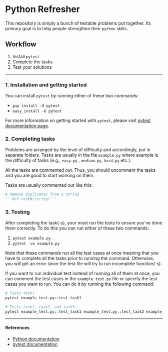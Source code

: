# Python Refresher

This repository is simply a bunch of testable problems put together. Its primary goal is to help people strengthen their `python` skills.

## Workflow

1. Install `pytest`
2. Complete the tasks
3. Test your solutions

---

### 1. Installation and getting started

You can install `pytest` by running either of these two commands:

- `pip install -U pytest`
- `easy_install -U pytest`

For more information on getting started with `pytest`, please visit [pytest documentation page](https://docs.pytest.org/en/3.0.0/getting-started.html).

### 2. Completing tasks
Problems are arranged by the level of difficulty and accordingly, put in separate folders.
Tasks are usually in the file `example.py` where example is the difficulty of tasks (e.g., `easy.py` , `medium.py`, `hard.py` etc.).

All the tasks are commented out. Thus, you should uncomment the tasks and you are good to start working on them.

Tasks are usually commented out like this:  

```python
# Remove duplicates from a string
'''def taskN(string)'''
```

### 3. Testing
After completing the task(-s), your must run the tests to ensure you've done them correctly. To do this you can run either of these two commands:

1. `pytest example.py`
2. `pytest -vv example.py`

Note that these commands run all the test cases at once meaning that you have to complete all the tasks prior to running the command. Otherwise, you will get an error since the test file will try to run incomplete function(-s).

If you want to run individual test instead of running all of them at once, you can comment the test cases in the `example_test.py` file or specify the test cases you want to run. You can do it by running the following command:

```python
# Tests task1
pytest example_test.py::test_task1

# Tests task1, task2, and task3
pytest example_test.py::test_task1 example_test.py::test_task2 example_test.py::test_task3
```

---

#### References

- [Python documentation](https://docs.python.org/3.6/)
- [pytest documentation](https://docs.pytest.org/en/latest/)
